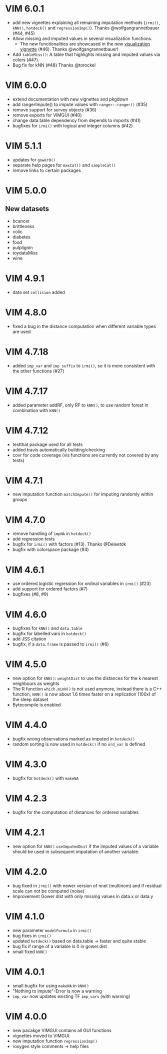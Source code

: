 # VIM 6.0.1

- add new vignettes explaining all remaining imputation methods (`irmi()`,
  `kNN()`, `hotdeck()` and `regressionImp()`). Thanks @wolfgangrannetbauer
  (#44, #45)
- Allow missing and imputed values in several visualization functions.
    - The new functionalities are showcased in the new [visualization vignette](http://statistikat.github.io/VIM/articles/VisualImp.html) (#46). Thanks
  @wolfgangrannetbauer!
- Add `tableMiss()`: A table that highlights missing and imputed values via
  colors (#47).
- Bug fix for kNN (#48) Thanks @torockel

# VIM 6.0.0

- extend documentation with new vignettes and pkgdown
- add rangerImpute() to impute values with `ranger::ranger()` (#35)
- remove support for survey objects (#36)
- remove exports for VIMGUI (#40)
- change data.table dependency from depends to imports (#41)
- bugfixes for `irmi()` with logical and integer columns (#42)

# VIM 5.1.1

* updates for `gowerD()`
* separate help pages for `maxCat()` and `sampleCat()`
* remove links to certain packages

# VIM 5.0.0

## New datasets

* bcancer
* brittleness
* colic
* diabetes
* food
* pulplignin
* toydataMiss
* wine

# VIM 4.9.1

* data set `collision` added

# VIM 4.8.0

* fixed a bug in the distance computation when different variable types are used

# VIM 4.7.18

* added `imp_var` and `imp_suffix` to `irmi()`, so it is more consistent with the other functions (#27)

# VIM 4.7.17

* added parameter addRF, only RF to `kNN()`, to use random forest in combination with `kNN()`

# VIM 4.7.12

* testthat package used for all tests
* added travis automatically building/checking
* covr for code coverage (vis functions are currently not covered by any tests)

# VIM 4.7.1
* new imputation function `matchImpute()` for imputing randomly within groups

# VIM 4.7.0

* remove handling of `impNA` in `hotdeck()`
* add regression tests
* bugfix for `irmi()` with factors (#13). Thanks @Deleetdk
* bugfix with colorspace package (#4)

# VIM 4.6.1

* use ordered logistic regression for ordinal variables in `irmi()` (#23)
* add support for ordered factors (#7)
* bugfixes (#8, #9)

# VIM 4.6.0

* bugfixes for `kNN()` and `data.table`
* bugfix for labelled vars in `hotdeck()`
* add JSS citation
* bugfix, if a `data.frame` is passed to `irmi()` (#6)
  
# VIM 4.5.0

* new option for `kNN()`: `weightDist` to use the distances for the k nearest neighbours as weights
* The R function `which.minN()` is not used anymore, instead there is a C++ function, `kNN()` is now about 1.6 times faster on a replication (100x) of the sleep dataset
* Bytecompile is enabled

# VIM 4.4.0

* bugfix  wrong observations marked as imputed in `hotdeck()`
* random sorting is now used in `hotdeck()` if no `ord_var` is defined

# VIM 4.3.0

* bugfix for `hotdeck()` with `makeNA`

# VIM 4.2.3

* bugfix for the computation of distances for ordered variables

# VIM 4.2.1

* new option for `kNN()` `useImputedDist` if the imputed values of a variable should be used in subsequent imputation of another variable.

# VIM 4.2.0

* bug fixed in `irmi()` with newer version of nnet (multinom) and if residual scale can not be computed (noise)
* Improvement Gower dist with only missing values in data.x or data.y

# VIM 4.1.0

* new parameter `modelFormula` in `irmi()`
* bug fixes in `irmi()`
* updated `hotdeck()` based on data.table -> faster and quite stable
* bug fix if range of a variable is 0 in gower.dist
* small fixed `kNN()`

# VIM 4.0.1

* small bugfix for using `makeNA` in `kNN()`
* "Nothing to impute"-Error is now a warning
* `imp_var` now updates existing TF `imp_vars` (with warning)
 
# VIM 4.0.0

* new pacakge VIMGUI contains all GUI functions
* vignettes moved to VIMGUI
* new imputation function `regressionImp()`
* roxygen style comments -> help files
